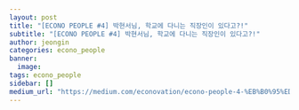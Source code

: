 ```yaml
---
layout: post
title: "[ECONO PEOPLE #4] 박현서님, 학교에 다니는 직장인이 있다고?!"
subtitle: "[ECONO PEOPLE #4] 박현서님, 학교에 다니는 직장인이 있다고?!"
author: jeongin
categories: econo_people
banner:
  image:
tags: econo_people
sidebar: []
medium_url: "https://medium.com/econovation/econo-people-4-%EB%B0%95%ED%98%84%EC%84%9C%EB%8B%98-%ED%95%99%EA%B5%90%EC%97%90-%EB%8B%A4%EB%8B%88%EB%8A%94-%EC%A7%81%EC%9E%A5%EC%9D%B8%EC%9D%B4-%EC%9E%88%EB%8B%A4%EA%B3%A0-e0a94cd07d8c"
---
```

